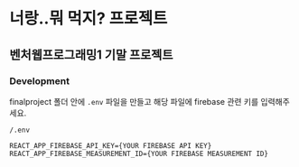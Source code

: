 # 너랑..뭐 먹지? 프로젝트 
## 벤처웹프로그래밍1 기말 프로젝트 


### Development

finalproject 폴더 안에 `.env` 파일을 만들고 해당 파일에 firebase 관련 키를 입력해주세요.
```
/.env

REACT_APP_FIREBASE_API_KEY={YOUR FIREBASE API KEY}
REACT_APP_FIREBASE_MEASUREMENT_ID={YOUR FIREBASE MEASUREMENT ID}
```